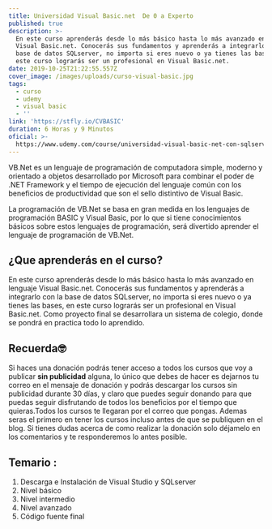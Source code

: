 ```yaml
---
title: Universidad Visual Basic.net  De 0 a Experto
published: true
description: >-
  En este curso aprenderás desde lo más básico hasta lo más avanzado en lenguaje
  Visual Basic.net. Conocerás sus fundamentos y aprenderás a integrarlo con la
  base de datos SQLserver, no importa si eres nuevo o ya tienes las bases, en
  este curso lograrás ser un profesional en Visual Basic.net. 
date: 2019-10-25T21:22:55.557Z
cover_image: /images/uploads/curso-visual-basic.jpg
tags:
  - curso
  - udemy
  - visual basic
  - ''
link: 'https://stfly.io/CVBASIC'
duration: 6 Horas y 9 Minutos
oficial: >-
  https://www.udemy.com/course/universidad-visual-basic-net-con-sqlserver-de-0-a-experto/
---
```

VB.Net es un lenguaje de programación de computadora simple, moderno y orientado a objetos desarrollado por Microsoft para combinar el poder de .NET Framework y el tiempo de ejecución del lenguaje común con los beneficios de productividad que son el sello distintivo de Visual Basic. 

La programación de VB.Net se basa en gran medida en los lenguajes de programación BASIC y Visual Basic, por lo que si tiene conocimientos básicos sobre estos lenguajes de programación, será divertido aprender el lenguaje de programación de VB.Net.

## ¿Que aprenderás en el curso?

En este curso aprenderás desde lo más básico hasta lo más avanzado en lenguaje Visual Basic.net. Conocerás sus fundamentos y aprenderás a integrarlo con la base de datos SQLserver, no importa si eres nuevo o ya tienes las bases, en este curso lograrás ser un profesional en Visual Basic.net. Como proyecto final se desarrollara un sistema de colegio, donde se pondrá en practica todo lo aprendido.

## Recuerda🤓

Si haces una donación podrás tener acceso a todos los cursos que voy a publicar **sin publicidad** alguna, lo único que debes de hacer es dejarnos tu correo en el mensaje de donación y podrás descargar los cursos sin publicidad durante 30 días, y claro que puedes seguir donando para que puedas seguir disfrutando de todos los beneficios por el tiempo que quieras.Todos los cursos te llegaran por el correo que pongas. Ademas seras el primero en tener los cursos incluso antes de que se publiquen en el blog. Si tienes dudas acerca de como realizar la donación solo déjamelo en los comentarios y te responderemos lo antes posible.

## Temario :

1. Descarga e Instalación de Visual Studio y SQLserver
2. Nivel básico
3. Nivel intermedio
4. Nivel avanzado
5. Código fuente final
